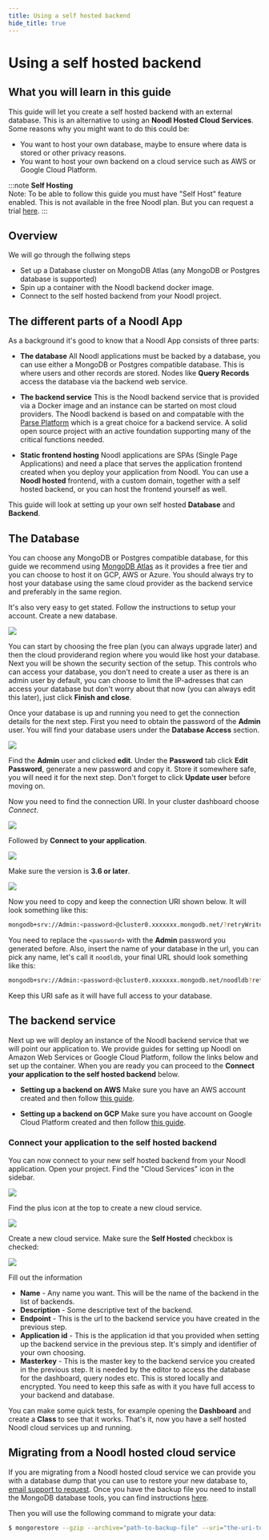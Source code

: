 ```yaml
---
title: Using a self hosted backend
hide_title: true
---
```

# Using a self hosted backend

## What you will learn in this guide

This guide will let you create a self hosted backend with an external database. This is an alternative to using an **Noodl Hosted Cloud Services**. Some reasons why you might want to do this could be:

-   You want to host your own database, maybe to ensure where data is stored or other privacy reasons.
-   You want to host your own backend on a cloud service such as AWS or Google Cloud Platform.

:::note
**Self Hosting**<br/>Note: To be able to follow this guide you must have "Self Host" feature enabled. This is not available in the free Noodl plan. But you can request a trial [here](https://noodl.net/plans).
:::

## Overview

We will go through the follwing steps

-   Set up a Database cluster on MongoDB Atlas (any MongoDB or Postgres database is supported)
-   Spin up a container with the Noodl backend docker image.
-   Connect to the self hosted backend from your Noodl project.

## The different parts of a Noodl App

As a background it's good to know that a Noodl App consists of three parts:

-   **The database** All Noodl applications must be backed by a database, you can use either a MongoDB or Postgres compatible database. This is where users and other records are stored. Nodes like **Query Records** access the database via the backend web service.

-   **The backend service** This is the Noodl backend service that is provided via a Docker image and an instance can be started on most cloud providers. The Noodl backend is based on and compatable with the [Parse Platform](https://parseplatform.org) which is a great choice for a backend service. A solid open source project with an active foundation supporting many of the critical functions needed.

-   **Static frontend hosting** Noodl applications are SPAs (Single Page Applications) and need a place that serves the application frontend created when you deploy your application from Noodl. You can use a **Noodl hosted** frontend, with a custom domain, together with a self hosted backend, or you can host the frontend yourself as well.

This guide will look at setting up your own self hosted **Database** and **Backend**.

## The Database

You can choose any MongoDB or Postgres compatible database, for this guide we recommend using [MongoDB Atlas](https://www.mongodb.com/cloud/atlas) as it provides a free tier and you can choose to host it on GCP, AWS or Azure. You should always try to host your database using the same cloud provider as the backend service and preferably in the same region.

It's also very easy to get stated. Follow the instructions to setup your account. Create a new database.

<div className="ndl-image-with-background l">

![](/docs/guides/deploy/using-an-external-backend/atlas-1.png)

</div>

You can start by choosing the free plan (you can always upgrade later) and then the cloud providerand region where you would like host your database. Next you will be shown the security section of the setup. This controls who can access your database, you don't need to create a user as there is an admin user by default, you can choose to limit the IP-adresses that can access your database but don't worry about that now (you can always edit this later), just click **Finish and close**.

Once your database is up and running you need to get the connection details for the next step. First you need to obtain the password of the **Admin** user. You will find your database users under the **Database Access** section.


<div className="ndl-image-with-background m">

![](/docs/guides/deploy/using-an-external-backend/atlas-3.png)

</div>

Find the **Admin** user and clicked **edit**. Under the **Password** tab click **Edit Password**, generate a new password and copy it. Store it somewhere safe, you will need it for the next step. Don't forget to click **Update user** before moving on.

Now you need to find the connection URI. In your cluster dashboard choose _Connect_.

<div className="ndl-image-with-background l">

![](/docs/guides/deploy/using-an-external-backend/atlas-2.png)

</div>

Followed by **Connect to your application**.

<div className="ndl-image-with-background xl">

![](/docs/guides/deploy/using-an-external-backend/atlas-4.png)

</div>

Make sure the version is **3.6 or later**.

<div className="ndl-image-with-background l">

![](/docs/guides/deploy/using-an-external-backend/atlas-5.png)

</div>

Now you need to copy and keep the connection URI shown below. It will look something like this:

```bash
mongodb+srv://Admin:<password>@cluster0.xxxxxxx.mongodb.net/?retryWrites=true&w=majority
```

You need to replace the ```<password>``` with the **Admin** password you generated before. Also, insert the name of your database in the url, you can pick any name, let's call it `noodldb`, your final URL should look something like this:

```bash
mongodb+srv://Admin:<password>@cluster0.xxxxxxx.mongodb.net/noodldb?retryWrites=true&w=majority
```

Keep this URI safe as it will have full access to your database.

## The backend service

Next up we will deploy an instance of the Noodl backend service that we will point our application to. We provide guides for setting up Noodl on Amazon Web Services or Google Cloud Platform, follow the links below and set up the container. When you are ready you can proceed to the **Connect your application to the self hosted backend** below.

* **Setting up a backend on AWS** Make sure you have an AWS account created and then follow [this guide](/docs/guides/deploy/setting-up-backend-on-aws).

* **Setting up a backend on GCP** Make sure you have account on Google Cloud Platform created and then follow [this guide](/docs/guides/deploy/setting-up-backend-on-gcp).


### Connect your application to the self hosted backend

You can now connect to your new self hosted backend from your Noodl application. Open your project. Find the "Cloud Services" icon in the sidebar.

<div className="ndl-image-with-background l">

![](/docs/guides/deploy/using-an-external-backend/cloud-services.png)

</div>

Find the plus icon at the top to create a new cloud service.

<div className="ndl-image-with-background l">

![](/docs/guides/deploy/using-an-external-backend/cloud-services-2.png)

</div>

Create a new cloud service. Make sure the **Self Hosted** checkbox is checked:

<div className="ndl-image-with-background xl">

![](/docs/guides/deploy/using-an-external-backend/noodl-external-backend.png)

</div>

Fill out the information

-   **Name** - Any name you want. This will be the name of the backend in the list of backends.
-   **Description** - Some descriptive text of the backend.
-   **Endpoint** - This is the url to the backend service you have created in the previous step.
-   **Application id** - This is the application id that you provided when setting up the backend service in the previous step. It's simply and identifier of your own choosing.
-   **Masterkey** - This is the master key to the backend service you created in the previous step. It is needed by the editor to access the database for the dashboard, query nodes etc. This is stored locally and encrypted. You need to keep this safe as with it you have full access to your backend and database.

You can make some quick tests, for example opening the **Dashboard** and create a **Class** to see that it works. That's it, now you have a self hosted Noodl cloud services up and running.

## Migrating from a Noodl hosted cloud service

If you are migrating from a Noodl hosted cloud service we can provide you with a database dump that you can use to restore your new database to, [email support to request](mailto:support@noodl.net). Once you have the backup file you need to install the MongoDB database tools, you can find instructions [here](https://www.mongodb.com/docs/database-tools/installation/installation/).

Then you will use the following command to migrate your data:

```bash
$ mongorestore --gzip --archive="path-to-backup-file" --uri="the-uri-to-your-mongodb-from-above"
```
